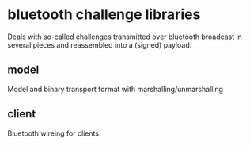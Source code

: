 # bluetooth challenge libraries
Deals with so-called challenges transmitted over bluetooth broadcast in several pieces and reassembled into a (signed) payload.

## model
Model and binary transport format with marshalling/unmarshalling

## client
Bluetooth wireing for clients.
